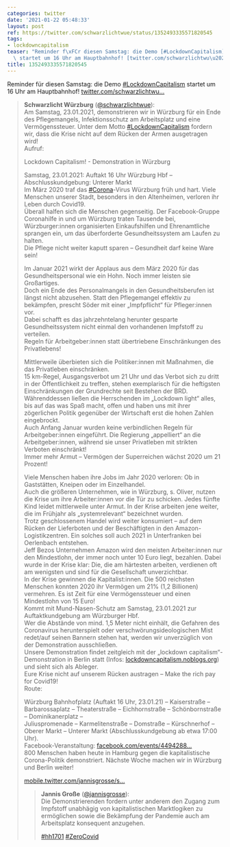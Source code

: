 ```yaml
---
categories: twitter
date: '2021-01-22 05:48:33'
layout: post
ref: https://twitter.com/schwarzlichtwue/status/1352493335571820545
tags:
- lockdowncapitalism
teaser: "Reminder f\xFCr diesen Samstag: die Demo [#LockdownCapitalism](/t/lockdowncapitalism)\
  \ startet um 16 Uhr am Hauptbahnhof! [twitter.com/schwarzlichtwu\u2026](https://twitter.com/schwarzlichtwue/status/1350488433916047363)"
title: 1352493335571820545
---
```

Reminder für diesen Samstag: die Demo [#LockdownCapitalism](/t/lockdowncapitalism) startet um 16 Uhr am Hauptbahnhof! [twitter.com/schwarzlichtwu…](https://twitter.com/schwarzlichtwue/status/1350488433916047363)
> <b>Schwarzlicht Würzburg</b> ([@schwarzlichtwue](https://twitter.com/schwarzlichtwue)):  
>Am Samstag, 23.01.2021, demonstrieren wir in Würzburg für ein Ende des Pflegemangels, Infektionsschutz am Arbeitsplatz und eine Vermögenssteuer. Unter dem Motto [#LockdownCapitalism](/t/lockdowncapitalism) fordern wir, dass die Krise nicht auf dem Rücken der Armen ausgetragen wird!   
>Aufruf:  
>  
>  
>  
>Lockdown Capitalism! - Demonstration in Würzburg   
>  
>  
>  
>Samstag, 23.01.2021: Auftakt 16 Uhr Würzburg Hbf – Abschlusskundgebung: Unterer Markt  
>Im März 2020 traf das [#Corona](/t/corona)-Virus Würzburg früh und hart. Viele Menschen unserer Stadt, besonders in den Altenheimen, verloren ihr Leben durch Covid19.  
>Überall halfen sich die Menschen gegenseitig. Der Facebook-Gruppe Coronahilfe in und um Würzburg traten Tausende bei, Würzburger:innen organisierten Einkaufshilfen und Ehrenamtliche sprangen ein, um das überforderte Gesundheitssystem am Laufen zu halten.  
>Die Pflege nicht weiter kaputt sparen – Gesundheit darf keine Ware sein!  
>  
>  
>  
>Im Januar 2021 wirkt der Applaus aus dem März 2020 für das Gesundheitspersonal wie ein Hohn. Noch immer leisten sie Großartiges.  
>Doch ein Ende des Personalmangels in den Gesundheitsberufen ist längst nicht abzusehen. Statt den Pflegemangel effektiv zu bekämpfen, prescht Söder mit einer „Impfpflicht“ für Pfleger:innen vor.  
>Dabei schafft es das jahrzehntelang herunter gesparte Gesundheitssystem nicht einmal den vorhandenen Impfstoff zu verteilen.  
>Regeln für Arbeitgeber:innen statt übertriebene Einschränkungen des Privatlebens!  
>  
>  
>  
>Mittlerweile überbieten sich die Politiker:innen mit Maßnahmen, die das Privatleben einschränken.  
>15 km-Regel, Ausgangsverbot um 21 Uhr und das Verbot sich zu dritt in der Öffentlichkeit zu treffen, stehen exemplarisch für die heftigsten Einschränkungen der Grundrechte seit Bestehen der BRD.  
>Währenddessen ließen die Herrschenden im „Lockdown light“ alles, bis auf das was Spaß macht, offen und haben uns mit ihrer zögerlichen Politik gegenüber der Wirtschaft erst die hohen Zahlen eingebrockt.  
>Auch Anfang Januar wurden keine verbindlichen Regeln für Arbeitgeber:innen eingeführt. Die Regierung „appelliert“ an die Arbeitgeber:innen, während sie unser Privatleben mit strikten Verboten einschränkt!  
>Immer mehr Armut – Vermögen der Superreichen wächst 2020 um 21 Prozent!  
>  
>  
>  
>Viele Menschen haben ihre Jobs im Jahr 2020 verloren: Ob in Gaststätten, Kneipen oder im Einzelhandel.  
>Auch die größeren Unternehmen, wie in Würzburg, s. Oliver, nutzen die Krise um ihre Arbeiter:innen vor die Tür zu schicken. Jedes fünfte Kind leidet mittlerweile unter Armut. In der Krise arbeiten jene weiter, die im Frühjahr als „systemrelevant“ bezeichnet wurden.  
>Trotz geschlossenem Handel wird weiter konsumiert – auf dem Rücken der Lieferboten und der Beschäftigten in den Amazon-Logistikzentren. Ein solches soll auch 2021 in Unterfranken bei Oerlenbach entstehen.  
>Jeff Bezos Unternehmen Amazon wird den meisten Arbeiter:innen nur den Mindestlohn, der immer noch unter 10 Euro liegt, bezahlen. Dabei wurde in der Krise klar: Die, die am härtesten arbeiten, verdienen oft am wenigsten und sind für die Gesellschaft unverzichtbar.  
>In der Krise gewinnen die Kapitalist:innen. Die 500 reichsten Menschen konnten 2020 ihr Vermögen um 21% (1,2 Billionen) vermehren. Es ist Zeit für eine Vermögenssteuer und einen Mindestlohn von 15 Euro!  
>Kommt mit Mund-Nasen-Schutz am Samstag, 23.01.2021 zur Auftaktkundgebung am Würzburger Hbf.  
>Wer die Abstände von mind. 1,5 Meter nicht einhält, die Gefahren des Coronavirus herunterspielt oder verschwörungsideologischen Mist redet/auf seinen Bannern stehen hat, werden wir unverzüglich von der Demonstration ausschließen.  
>Unsere Demonstration findet zeitgleich mit der „lockdown capitalism“-Demonstration in Berlin statt (Infos: [lockdowncapitalism.noblogs.org](https://lockdowncapitalism.noblogs.org/)) und sieht sich als Ableger.  
>Eure Krise nicht auf unserem Rücken austragen – Make the rich pay for Covid19!  
>Route:   
>  
>Würzburg Bahnhofplatz (Auftakt 16 Uhr, 23.01.21) – Kaiserstraße – Barbarossaplatz – Theaterstraße – Eichhornstraße – Schönbornstraße – Dominikanerplatz –  
>Juliuspromenade – Karmelitenstraße – Domstraße – Kürschnerhof – Oberer Markt – Unterer Markt (Abschlusskundgebung ab etwa 17:00 Uhr).  
>Facebook-Veranstaltung: [facebook.com/events/4494288…](https://facebook.com/events/449428879548418)  
>800 Menschen haben heute in Hamburg gegen die kapitalistische Corona-Politik demonstriert. Nächste Woche machen wir in Würzburg und Berlin weiter!  
>  
>  
>  
>[mobile.twitter.com/jannisgrosse/s…](https://mobile.twitter.com/jannisgrosse/status/1350762064910966784)  
>> <b>Jannis Große</b> ([@jannisgrosse](https://twitter.com/jannisgrosse)):    
>>Die Demonstrierenden fordern unter anderem den Zugang zum Impfstoff unabhägig von kapitalistischen Marktlogiken zu ermöglichen sowie die Bekämpfung der Pandemie auch am Arbeitsplatz konsequent anzugehen.     
>>    
>>    
>>    
>>[#hh1701](/t/hh1701) [#ZeroCovid](/t/zerocovid)     
>  
>  

